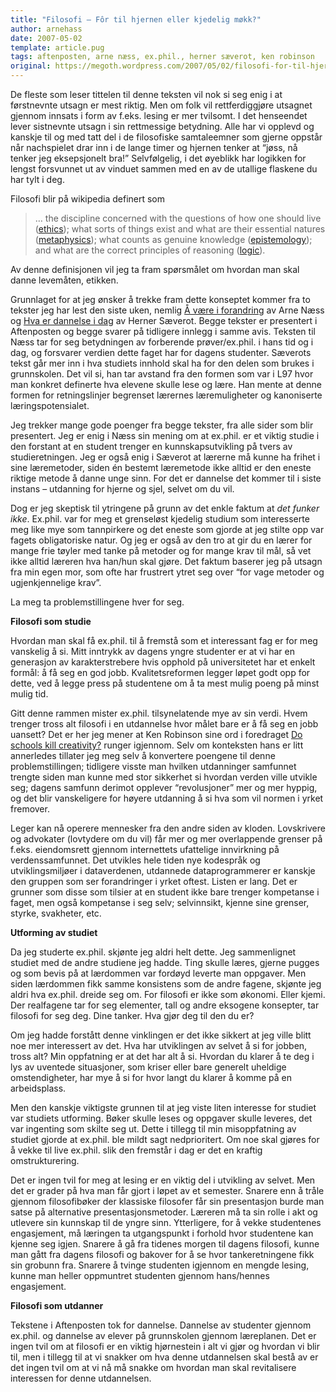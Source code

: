 ```yaml
---
title: "Filosofi – Fôr til hjernen eller kjedelig møkk?"
author: arnehass
date: 2007-05-02
template: article.pug
tags: aftenposten, arne næss, ex.phil., herner sæverot, ken robinson
original: https://megoth.wordpress.com/2007/05/02/filosofi-for-til-hjernen-eller-kjedelig-m%c3%b8kk/
---
```


<p>De fleste som leser tittelen til denne teksten vil nok si seg enig i at førstnevnte utsagn er mest riktig. Men om folk vil rettferdiggjøre utsagnet gjennom innsats i form av f.eks. lesing er mer tvilsomt. I det henseendet lever sistnevnte utsagn i sin rettmessige betydning. Alle har vi opplevd og kanskje til og med tatt del i de filosofiske samtaleemner som gjerne oppstår når nachspielet drar inn i de lange timer og hjernen tenker at “jøss, nå tenker jeg eksepsjonelt bra!” Selvfølgelig, i det øyeblikk har logikken for lengst forsvunnet ut av vinduet sammen med en av de utallige flaskene du har tylt i deg.</p>
<span class="more"></span>
<p>Filosofi blir på wikipedia definert som</p>
<blockquote cite="http://en.wikipedia.org/wiki/Philosophy"><p>… the discipline concerned with the questions of how one should live (<a title="Ethics" href="http://en.wikipedia.org/wiki/Ethics">ethics</a>); what sorts of things exist and what are their essential natures (<a title="Metaphysics" href="http://en.wikipedia.org/wiki/Metaphysics">metaphysics</a>); what counts as genuine knowledge (<a title="Epistemology" href="http://en.wikipedia.org/wiki/Epistemology">epistemology</a>); and what are the correct principles of reasoning (<a title="Logic" href="http://en.wikipedia.org/wiki/Logic">logic</a>).</p></blockquote>
<p>Av denne definisjonen vil jeg ta fram spørsmålet om hvordan man skal danne levemåten, etikken.</p>
<p>Grunnlaget for at jeg ønsker å trekke fram dette konseptet kommer fra to tekster jeg har lest den siste uken, nemlig <a href="http://www.aftenposten.no/meninger/kronikker/article1758522.ece">Å være i forandring</a> av Arne Næss og <a href="http://www.aftenposten.no/meninger/kronikker/article1765428.ece">Hva er dannelse i dag</a> av Herner Sæverot. Begge tekster er presentert i Aftenposten og begge svarer på tidligere innlegg i samme avis. Teksten til Næss tar for seg betydningen av forberende prøver/ex.phil. i hans tid og i dag, og forsvarer verdien dette faget har for dagens studenter. Sæverots tekst går mer inn i hva studiets innhold skal ha for den delen som brukes i grunnskolen. Det vil si, han tar avstand fra den formen som var i L97 hvor man konkret definerte hva elevene skulle lese og lære. Han mente at denne formen for retningslinjer begrenset lærernes læremuligheter og kanoniserte læringspotensialet.</p>
<p>Jeg trekker mange gode poenger fra begge tekster, fra alle sider som blir presentert. Jeg er enig i Næss sin mening om at ex.phil. er et viktig studie i den forstant at en student trenger en kunnskapsutvikling på tvers av studieretningen. Jeg er også enig i Sæverot at lærerne må kunne ha frihet i sine læremetoder, siden én bestemt læremetode ikke alltid er den eneste riktige metode å danne unge sinn. For det er dannelse det kommer til i siste instans – utdanning for hjerne og sjel, selvet om du vil.</p>
<p>Dog er jeg skeptisk til ytringene på grunn av det enkle faktum at <em>det funker ikke</em>. Ex.phil. var for meg et grenseløst kjedelig studium som interesserte meg like mye som tannpirkere og det eneste som gjorde at jeg stilte opp var fagets obligatoriske natur. Og jeg er også av den tro at gir du en lærer for mange frie tøyler med tanke på metoder og for mange krav til mål, så vet ikke alltid læreren hva han/hun skal gjøre. Det faktum baserer jeg på utsagn fra min egen mor, som ofte har frustrert ytret seg over “for vage metoder og ugjenkjennelige krav”.</p>
<p>La meg ta problemstillingene hver for seg.</p>
<p><strong>Filosofi som studie </strong></p>
<p>Hvordan man skal få ex.phil. til å fremstå som et interessant fag er for meg vanskelig å si. Mitt inntrykk av dagens yngre studenter er at vi har en generasjon av karakterstrebere hvis opphold på universitetet har et enkelt formål: å få seg en god jobb. Kvalitetsreformen legger løpet godt opp for dette, ved å legge press på studentene om å ta mest mulig poeng på minst mulig tid.</p>
<p>Gitt denne rammen mister ex.phil. tilsynelatende mye av sin verdi. Hvem trenger tross alt filosofi i en utdannelse hvor målet bare er å få seg en jobb uansett? Det er her jeg mener at Ken Robinson sine ord i foredraget <a href="http://www.ted.com/talks/view/id/66">Do schools kill creativity?</a> runger igjennom. Selv om konteksten hans er litt annerledes tillater jeg meg selv å konvertere poengene til denne problemstillingen; tidligere visste man hvilken utdanninger samfunnet trengte siden man kunne med stor sikkerhet si hvordan verden ville utvikle seg; dagens samfunn derimot opplever “revolusjoner” mer og mer hyppig, og det blir vanskeligere for høyere utdanning å si hva som vil normen i yrket fremover.</p>
<p>Leger kan nå operere mennesker fra den andre siden av kloden. Lovskrivere og advokater (lovtydere om du vil) får mer og mer overlappende grenser på f.eks. eiendomsrett gjennom internettets ufattelige innvirkning på verdenssamfunnet. Det utvikles hele tiden nye kodespråk og utviklingsmiljøer i dataverdenen, utdannede dataprogrammerer er kanskje den gruppen som ser forandringer i yrket oftest. Listen er lang. Det er grunner som disse som tilsier at en student ikke bare trenger kompetanse i faget, men også kompetanse i seg selv; selvinnsikt, kjenne sine grenser, styrke, svakheter, etc.</p>
<p><strong>Utforming av studiet</strong></p>
<p>Da jeg studerte ex.phil. skjønte jeg aldri helt dette. Jeg sammenlignet studiet med de andre studiene jeg hadde. Ting skulle læres, gjerne pugges og som bevis på at lærdommen var fordøyd leverte man oppgaver. Men siden lærdommen fikk samme konsistens som de andre fagene, skjønte jeg aldri hva ex.phil. dreide seg om. For filosofi er ikke som økonomi. Eller kjemi. Der realfagene tar for seg elementer, tall og andre eksogene konsepter, tar filosofi for seg deg. Dine tanker. Hva gjør deg til den du er?</p>
<p>Om jeg hadde forstått denne vinklingen er det ikke sikkert at jeg ville blitt noe mer interessert av det. Hva har utviklingen av selvet å si for jobben, tross alt? Min oppfatning er at det har alt å si. Hvordan du klarer å te deg i lys av uventede situasjoner, som kriser eller bare generelt uheldige omstendigheter, har mye å si for hvor langt du klarer å komme på en arbeidsplass.</p>
<p>Men den kanskje viktigste grunnen til at jeg viste liten interesse for studiet var studiets utforming. Bøker skulle leses og oppgaver skulle leveres, det var ingenting som skilte seg ut. Dette i tillegg til min misoppfatning av studiet gjorde at ex.phil. ble mildt sagt nedprioritert. Om noe skal gjøres for å vekke til live ex.phil. slik den fremstår i dag er det en kraftig omstrukturering.</p>
<p>Det er ingen tvil for meg at lesing er en viktig del i utvikling av selvet. Men det er grader på hva man får gjort i løpet av et semester. Snarere enn å tråle gjennom filosofibøker der klassiske filosofer får sin presentasjon burde man satse på alternative presentasjonsmetoder. Læreren må ta sin rolle i akt og utlevere sin kunnskap til de yngre sinn. Ytterligere, for å vekke studentenes engasjement, må læringen ta utgangspunkt i forhold hvor studentene kan kjenne seg igjen. Snarere å gå fra tidenes morgen til dagens filosofi, kunne man gått fra dagens filosofi og bakover for å se hvor tankeretningene fikk sin grobunn fra. Snarere å tvinge studenten igjennom en mengde lesing, kunne man heller oppmuntret studenten gjennom hans/hennes engasjement.</p>
<p><strong>Filosofi som utdanner</strong></p>
<p>Tekstene i Aftenposten tok for dannelse. Dannelse av studenter gjennom ex.phil. og dannelse av elever på grunnskolen gjennom læreplanen. Det er ingen tvil om at filosofi er en viktig hjørnestein i alt vi gjør og hvordan vi blir til, men i tillegg til at vi snakker om hva denne utdannelsen skal bestå av er det ingen tvil om at vi nå må snakke om hvordan man skal revitalisere interessen for denne utdannelsen.</p>
